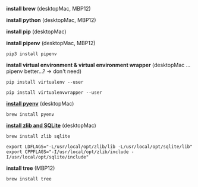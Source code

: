 **install brew** (desktopMac, MBP12)

**install python** (desktopMac, MBP12)

**install pip** (desktopMac)

**install pipenv** (desktopMac, MBP12)

```pip3 install pipenv```

**install virtual environment & virtual environment wrapper** (desktopMac ... pipenv better...? -> don't need)

```pip install virtualenv --user```

```pip install virtualenvwrapper --user```

[**install pyenv**](https://opensource.com/article/19/6/virtual-environments-python-macos) (desktopMac)

```brew install pyenv```

[**install zlib and SQLite**](https://opensource.com/article/19/6/virtual-environments-python-macos) (desktopMac)

```brew install zlib sqlite```

```export LDFLAGS="-L/usr/local/opt/zlib/lib -L/usr/local/opt/sqlite/lib"```
```export CPPFLAGS="-I/usr/local/opt/zlib/include -I/usr/local/opt/sqlite/include"```

**install tree** (MBP12)

```brew install tree```
